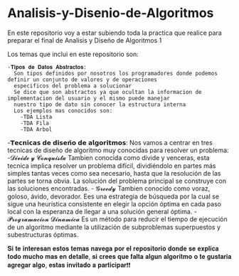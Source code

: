 # Analisis-y-Disenio-de-Algoritmos


En este repositorio voy a estar subiendo toda la practica que realice para preparar el final de Analisis y Diseño de Algoritmos 1


Los temas que inclui en este repositorio son:

    -𝐓𝐢𝐩𝐨𝐬 𝐝𝐞 𝐃𝐚𝐭𝐨𝐬 𝐀𝐛𝐬𝐭𝐫𝐚𝐜𝐭𝐨𝐬:
      Son tipos definidos por nosotros los programadores donde podemos definir un conjunto de valores y de operaciones 
      especificos del problema a solucionar
      Se dice que son abstractos ya que ocultan la informacion de implementacion del usuario y el mismo puede manejar
      nuestro tipo de dato sin conocer la estructura interna
      Los ejemplos mas conocidos son:
        -TDA Lista
        -TDA Fila
        -TDA Arbol
        
   -𝗧𝗲𝗰𝗻𝗶𝗰𝗮𝘀 𝗱𝗲 𝗱𝗶𝘀𝗲𝗻̃𝗼 𝗱𝗲 𝗮𝗹𝗴𝗼𝗿𝗶𝘁𝗺𝗼𝘀:
      Nos vamos a centrar en tres tecnicas de diseño de algoritmo muy conocidas para resolver un problema:
            -𝓓𝓲𝓿𝓲𝓭𝓮 𝔂 𝓒𝓸𝓷𝓺𝓾𝓲𝓼𝓽𝓪
              Tambien conocida como divide y venceras, esta tecnica implica resolver un problema difícil, dividiéndolo 
              en partes más simples tantas veces como sea necesario, hasta que la resolución de las partes se torna obvia.
              La solución del problema principal se construye con las soluciones encontradas. 
            - 𝓖𝓻𝓮𝓮𝓭𝔂
              Tambien conocido como voraz, goloso, ávido, devorador. Ees una estrategia de búsqueda por la cual se sigue
              una heurística consistente en elegir la opción óptima en cada paso local con la esperanza de llegar a una solución 
              general óptima.
            - 𝓟𝓻𝓸𝓰𝓻𝓪𝓶𝓪𝓬𝓲𝓸𝓷 𝓓𝓲𝓷𝓪𝓶𝓲𝓬𝓪
              Es un método para reducir el tiempo de ejecución de un algoritmo mediante la utilización de subproblemas superpuestos 
              y subestructuras óptimas.
            
            
𝐒𝐢 𝐭𝐞 𝐢𝐧𝐭𝐞𝐫𝐞𝐬𝐚𝐧 𝐞𝐬𝐭𝐨𝐬 𝐭𝐞𝐦𝐚𝐬 𝐧𝐚𝐯𝐞𝐠𝐚 𝐩𝐨𝐫 𝐞𝐥 𝐫𝐞𝐩𝐨𝐬𝐢𝐭𝐨𝐫𝐢𝐨 𝐝𝐨𝐧𝐝𝐞 𝐬𝐞 𝐞𝐱𝐩𝐥𝐢𝐜𝐚 𝐭𝐨𝐝𝐨 𝐦𝐮𝐜𝐡𝐨 𝐦𝐚𝐬 𝐞𝐧 𝐝𝐞𝐭𝐚𝐥𝐥𝐞, 𝐬𝐢 𝐜𝐫𝐞𝐞𝐬 𝐪𝐮𝐞 𝐟𝐚𝐥𝐭𝐚 𝐚𝐥𝐠𝐮𝐧 𝐚𝐥𝐠𝐨𝐫𝐢𝐭𝐦𝐨 𝐨 
                                𝐭𝐞 𝐠𝐮𝐬𝐭𝐚𝐫𝐢𝐚 𝐚𝐠𝐫𝐞𝐠𝐚𝐫 𝐚𝐥𝐠𝐨, 𝐞𝐬𝐭𝐚𝐬 𝐢𝐧𝐯𝐢𝐭𝐚𝐝𝐨 𝐚 𝐩𝐚𝐫𝐭𝐢𝐜𝐢𝐩𝐚𝐫❗❗
